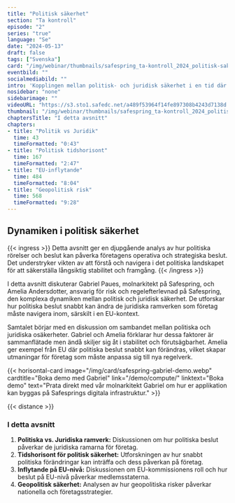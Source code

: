 ```yaml
---
title: "Politisk säkerhet"
section: "Ta kontroll"
episode: "2"
series: "true"
language: "Se"
date: "2024-05-13"
draft: false
tags: ["Svenska"]
card: "/img/webinar/thumbnails/safespring_ta-kontroll_2024_politisk-sakerhet.jpg"
eventbild: ""
socialmediabild: ""
intro: 'Kopplingen mellan politisk- och juridisk säkerhet i en tid där förändringstakten är hög.'
nosidebar: "none"
sidebarimage: ""
videoURL: "https://s3.sto1.safedc.net/a489f53964f14fe897308b4243d7138d:processedvideos/safespring_ta-kontroll_2024_politisk-sakerhet_final/master.m3u8"
thumbnail: "/img/webinar/thumbnails/safespring_ta-kontroll_2024_politisk-sakerhet.jpg"
chaptersTitle: "I detta avsnitt"
chapters:
- title: "Politik vs Juridik"
  time: 43
  timeFormatted: "0:43"
- title: "Politisk tidshorisont"
  time: 167
  timeFormatted: "2:47"
- title: "EU-inflytande"
  time: 484
  timeFormatted: "8:04"
- title: "Geopolitisk risk"
  time: 568
  timeFormatted: "9:28"
---
```



## Dynamiken i politisk säkerhet

{{< ingress >}}
Detta avsnitt ger en djupgående analys av hur politiska rörelser och beslut kan påverka företagens operativa och strategiska beslut. Det understryker vikten av att förstå och navigera i det politiska landskapet för att säkerställa långsiktig stabilitet och framgång.
{{< /ingress >}}

I detta avsnitt diskuterar Gabriel Paues, molnarkitekt på Safespring, och Amelia Andersdotter, ansvarig för risk och regelefterlevnad på Safespring, den komplexa dynamiken mellan politisk och juridisk säkerhet. De utforskar hur politiska beslut snabbt kan ändra de juridiska ramverken som företag måste navigera inom, särskilt i en EU-kontext.

Samtalet börjar med en diskussion om sambandet mellan politiska och juridiska osäkerheter. Gabriel och Amelia förklarar hur dessa faktorer är sammanflätade men ändå skiljer sig åt i stabilitet och förutsägbarhet. Amelia ger exempel från EU där politiska beslut snabbt kan förändras, vilket skapar utmaningar för företag som måste anpassa sig till nya regelverk.

{{< horisontal-card image="/img/card/safespring-gabriel-demo.webp" cardtitle="Boka demo med Gabriel" link="/demo/compute/" linktext="Boka demo" text="Prata direkt med vår molnarkitekt Gabriel om hur er applikation kan byggas på Safesprings digitala infrastruktur." >}}

{{< distance >}}

### I detta avsnitt
1. **Politiska vs. Juridiska ramverk:** Diskussionen om hur politiska beslut påverkar de juridiska ramarna för företag.
2. **Tidshorisont för politisk säkerhet:** Utforskningen av hur snabbt politiska förändringar kan inträffa och dess påverkan på företag.
3. **Inflytande på EU-nivå:** Diskussionen om EU-kommissionens roll och hur beslut på EU-nivå påverkar medlemsstaterna.
4. **Geopolitisk säkerhet:** Analysen av hur geopolitiska risker påverkar nationella och företagsstrategier.



